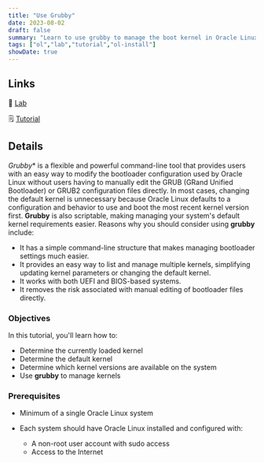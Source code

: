 ```yaml
---
title: "Use Grubby"
date: 2023-08-02
draft: false
summary: "Learn to use grubby to manage the boot kernel in Oracle Linux."
tags: ["ol","lab","tutorial","ol-install"]
showDate: true
---
```


## Links

:crescent_moon: [Lab](https://luna.oracle.com/lab/67f106f2-8c50-442c-b24f-108b806be84f)

:spiral_notepad: [Tutorial](https://docs.oracle.com/en/learn/ol-grubby)

## Details

*Grubby** is a flexible and powerful command-line tool that provides users with an easy way to modify the bootloader configuration used by Oracle Linux without users having to manually edit the GRUB (GRand Unified Bootloader) or GRUB2 configuration files directly. In most cases, changing the default kernel is unnecessary because Oracle Linux defaults to a configuration and behavior to use and boot the most recent kernel version first. **Grubby** is also scriptable, making managing your system's default kernel requirements easier. Reasons why you should consider using **grubby** include:

- It has a simple command-line structure that makes managing bootloader settings much easier.
- It provides an easy way to list and manage multiple kernels, simplifying updating kernel parameters or changing the default kernel.
- It works with both UEFI and BIOS-based systems.
- It removes the risk associated with manual editing of bootloader files directly.

### Objectives

In this tutorial, you'll learn how to:

- Determine the currently loaded kernel
- Determine the default kernel
- Determine which kernel versions are available on the system
- Use **grubby** to manage kernels

### Prerequisites

- Minimum of a single Oracle Linux system

- Each system should have Oracle Linux installed and configured with:
  - A non-root user account with sudo access
  - Access to the Internet

